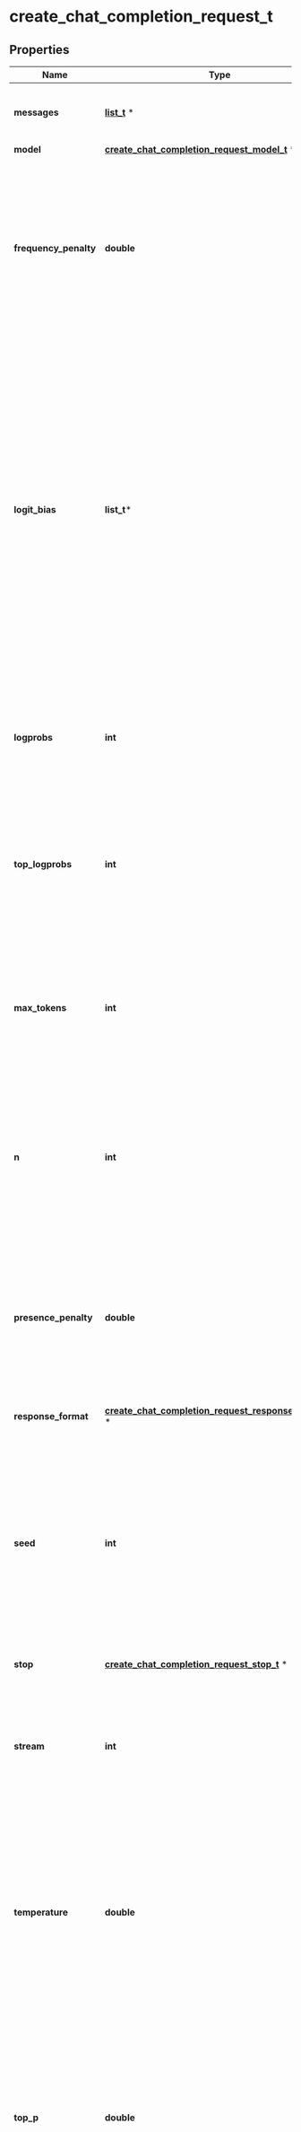 # create_chat_completion_request_t

## Properties
Name | Type | Description | Notes
------------ | ------------- | ------------- | -------------
**messages** | [**list_t**](chat_completion_request_message.md) \* | A list of messages comprising the conversation so far. [Example Python code](https://cookbook.openai.com/examples/how_to_format_inputs_to_chatgpt_models). | 
**model** | [**create_chat_completion_request_model_t**](create_chat_completion_request_model.md) \* |  | 
**frequency_penalty** | **double** | Number between -2.0 and 2.0. Positive values penalize new tokens based on their existing frequency in the text so far, decreasing the model&#39;s likelihood to repeat the same line verbatim.  [See more information about frequency and presence penalties.](/docs/guides/text-generation/parameter-details)  | [optional] [default to 0]
**logit_bias** | **list_t*** | Modify the likelihood of specified tokens appearing in the completion.  Accepts a JSON object that maps tokens (specified by their token ID in the tokenizer) to an associated bias value from -100 to 100. Mathematically, the bias is added to the logits generated by the model prior to sampling. The exact effect will vary per model, but values between -1 and 1 should decrease or increase likelihood of selection; values like -100 or 100 should result in a ban or exclusive selection of the relevant token.  | [optional] 
**logprobs** | **int** | Whether to return log probabilities of the output tokens or not. If true, returns the log probabilities of each output token returned in the &#x60;content&#x60; of &#x60;message&#x60;. | [optional] [default to false]
**top_logprobs** | **int** | An integer between 0 and 20 specifying the number of most likely tokens to return at each token position, each with an associated log probability. &#x60;logprobs&#x60; must be set to &#x60;true&#x60; if this parameter is used. | [optional] 
**max_tokens** | **int** | The maximum number of [tokens](/tokenizer) that can be generated in the chat completion.  The total length of input tokens and generated tokens is limited by the model&#39;s context length. [Example Python code](https://cookbook.openai.com/examples/how_to_count_tokens_with_tiktoken) for counting tokens.  | [optional] 
**n** | **int** | How many chat completion choices to generate for each input message. Note that you will be charged based on the number of generated tokens across all of the choices. Keep &#x60;n&#x60; as &#x60;1&#x60; to minimize costs. | [optional] [default to 1]
**presence_penalty** | **double** | Number between -2.0 and 2.0. Positive values penalize new tokens based on whether they appear in the text so far, increasing the model&#39;s likelihood to talk about new topics.  [See more information about frequency and presence penalties.](/docs/guides/text-generation/parameter-details)  | [optional] [default to 0]
**response_format** | [**create_chat_completion_request_response_format_t**](create_chat_completion_request_response_format.md) \* |  | [optional] 
**seed** | **int** | This feature is in Beta. If specified, our system will make a best effort to sample deterministically, such that repeated requests with the same &#x60;seed&#x60; and parameters should return the same result. Determinism is not guaranteed, and you should refer to the &#x60;system_fingerprint&#x60; response parameter to monitor changes in the backend.  | [optional] 
**stop** | [**create_chat_completion_request_stop_t**](create_chat_completion_request_stop.md) \* |  | [optional] 
**stream** | **int** | If set, partial message deltas will be sent, like in ChatGPT. Tokens will be sent as data-only [server-sent events](https://developer.mozilla.org/en-US/docs/Web/API/Server-sent_events/Using_server-sent_events#Event_stream_format) as they become available, with the stream terminated by a &#x60;data: [DONE]&#x60; message. [Example Python code](https://cookbook.openai.com/examples/how_to_stream_completions).  | [optional] [default to false]
**temperature** | **double** | What sampling temperature to use, between 0 and 2. Higher values like 0.8 will make the output more random, while lower values like 0.2 will make it more focused and deterministic.  We generally recommend altering this or &#x60;top_p&#x60; but not both.  | [optional] [default to 1]
**top_p** | **double** | An alternative to sampling with temperature, called nucleus sampling, where the model considers the results of the tokens with top_p probability mass. So 0.1 means only the tokens comprising the top 10% probability mass are considered.  We generally recommend altering this or &#x60;temperature&#x60; but not both.  | [optional] [default to 1]
**tools** | [**list_t**](chat_completion_tool.md) \* | A list of tools the model may call. Currently, only functions are supported as a tool. Use this to provide a list of functions the model may generate JSON inputs for. A max of 128 functions are supported.  | [optional] 
**tool_choice** | [**chat_completion_tool_choice_option_t**](chat_completion_tool_choice_option.md) \* |  | [optional] 
**user** | **char \*** | A unique identifier representing your end-user, which can help OpenAI to monitor and detect abuse. [Learn more](/docs/guides/safety-best-practices/end-user-ids).  | [optional] 
**function_call** | [**create_chat_completion_request_function_call_t**](create_chat_completion_request_function_call.md) \* |  | [optional] 
**functions** | [**list_t**](chat_completion_functions.md) \* | Deprecated in favor of &#x60;tools&#x60;.  A list of functions the model may generate JSON inputs for.  | [optional] 

[[Back to Model list]](../README.md#documentation-for-models) [[Back to API list]](../README.md#documentation-for-api-endpoints) [[Back to README]](../README.md)


